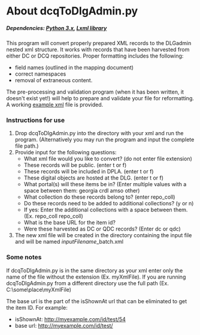 # About dcqToDlgAdmin.py

##### *Dependencies: [Python 3.x](https://www.python.org/), [Lxml library](https://pypi.python.org/pypi/lxml)*

This program will convert properly prepared XML records to the DLGadmin nested xml structure. It works with records that have been harvested from either DC or DCQ repositories. Proper formatting includes the following:

* field names (outlined in the mapping document)
* correct namespaces
* removal of extraneous content.


The pre-processing and validation program (when it has been written, it doesn't exist yet!) will help to prepare and validate your file for reformatting. A working [example xml](test_testers.xml) file is provided.


### Instructions for use
1. Drop dcqToDlgAdmin.py into the directory with your xml and run the program. (Alternatively you may run the program and input the complete file path.)
2. Provide input for the following questions:
   * What xml file would you like to convert? (do not enter file extension)
   * These records will be public. (enter t or f)
   * These records will be included in DPLA. (enter t or f)
   * These digital objects are hosted at the DLG. (enter t or f)
   * What portal(s) will these items be in? (Enter multiple values with a space between them: georgia crdl amso other)
   * What collection do these records belong to? (enter repo_coll)
   * Do these records need to be added to additional collections? (y or n)
    * If yes: Enter the additional collections with a space between them. (Ex. repo_coll repo_coll)
   * What is the base URL for the item id?
   * Were these harvested as DC or QDC records? (Enter dc or qdc)
3. The new xml file will be created in the directory containing the input file and will be named *inputFilename*_batch.xml
   
### Some notes
If dcqToDlgAdmin.py is in the same directory as your xml enter only the name of the file without the extension (Ex. myXmlFile). If you are running dcqToDlgAdmin.py from a different directory use the full path (Ex. C:\some\place\myXmlFile)


The base url is the part of the isShownAt url that can be eliminated to get the item ID. For example:
   * isShownAt: http://myexample.com/id/test/54
   * base url: http://myexample.com/id/test/
